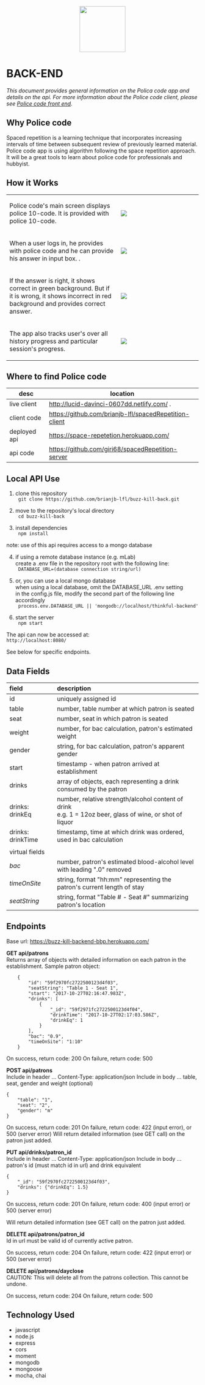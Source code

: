 <p align="center"><img src="/img/logo.jpg" height="120" /></p>
<h1>BACK-END</h1>
<p><em>This document provides general information on the Polica code app and details on the api.  For more information about the Police code client, please see <a href="https://github.com/brianjb-lfl/spacedRepetition-client/blob/master/README.md">Police code front end</a>.</em></p>


Why Police code
---------------
Spaced repetition is a learning technique that incorporates increasing intervals of time between subsequent review of previously learned material. Police code app is using algorithm following the space repetition approach. It will be a great tools to learn about police code for professionals and hubbyist.

How it Works
------------
<table layout="fixed">
  <tr>
    <td width="55%">
      <p>Police code's main screen displays police 10-code.  It is provided with police 10-code.</p>
    </td>
    <td width = "40%">
      <img src="/img/buzz-kill-main.png" max-height="240px" width="auto">
    </td>
  </tr>
  <tr>
    <td>
      <p>When a user logs in, he provides with police code and he can provide his answer in input box. .</p>
    </td>
    <td>
      <img src="/img/buzz-kill-addpatron.png" max-height="240px" witdh="auto">
    </td>
  </tr>
  <tr>
    <td>
      <p>If the answer is right, it shows correct in green background. But if it is wrong, it shows incorrect in red background and provides correct answer.</p>
    </td>
    <td>
      <img src="/img/buzz-kill-patrondet.png" max-height="240px" witdh="auto">
    </td>
  </tr>
  <tr>
    <td>
      <p>The app also tracks user's over all history progress and particular session's progress.</p>
    </td>
    <td>
      <img src="/img/buzz-kill-patronemergency.png" max-height="240px" witdh="auto">
    </td>
  </tr>
</table>

Where to find Police code
------

|          **desc**        |                   **location**                                          |
|--------------------------|-------------------------------------------------------------------------|
|live client               |   http://lucid-davinci-0607dd.netlify.com/             .                    |
|client code               |   https://github.com/brianjb-lfl/spacedRepetition-client                     |
|deployed api              |   https://space-repetetion.herokuapp.com/                           |
|api code                  |   https://github.com/giri68/spacedRepetition-server                        | 

Local API Use
------
1.  clone this repository<br>
``` git clone https://github.com/brianjb-lfl/buzz-kill-back.git```<br>

2.  move to the repository's local directory<br>
``` cd buzz-kill-back```<br>

3.  install dependencies<br>
``` npm install```<br>

note: use of this api requires access to a mongo database<br>

4.  if using a remote database instance (e.g. mLab)<br>
    create a .env file in the repository root with the following line:<br>
``` DATABASE_URL=(database connection string/url)```<br>

4.  or, you can use a local mongo database<br>
    when using a local database, omit the DATABASE_URL .env setting<br>
    in the config.js file, modify the second part of the following line accordingly<br>
``` process.env.DATABASE_URL || 'mongodb://localhost/thinkful-backend'```<br>

5.  start the server<br>
``` npm start```<br>

The api can now be accessed at:  
```http://localhost:8080/```

See below for specific endpoints.


Data Fields
------

|  **field**          |         **description**                                                      |
|:--------------------|:-----------------------------------------------------------------------------|
|  id                 |  uniquely assigned id                                                        |
|  table              |  number, table number at which patron is seated                              |
|  seat               |  number, seat in which patron is seated                                      |
|  weight             |  number, for bac calculation, patron's estimated weight                      |
|  gender             |  string, for bac calculation, patron's apparent gender                       |
|  start              |  timestamp - when patron arrived at establishment                            |
|  drinks         |  array of objects, each representing a drink consumed by the patron          |
|  drinks: drinkEq    |  number, relative strength/alcohol content of drink<br>e.g. 1 = 12oz beer, glass of wine, or shot of liquor
|  drinks: drinkTime  |  timestamp, time at which drink was ordered, used in bac calculation         |
|                     |                                                                              |
|  virtual fields     |                                                                              |
|  *bac*              |  number, patron's estimated blood-alcohol level with leading ".0" removed    |
|  *timeOnSite*       |  string, format "hh:mm" representing the patron's current length of stay     |
|  *seatString*       |  string, format "Table # - Seat #" summarizing patron's location             |


Endpoints
------
Base url:  https://buzz-kill-backend-bbp.herokuapp.com/

**GET api/patrons**<br>
Returns array of objects with detailed information on each patron in the establishment.  Sample patron object:
```    
    {
        "id": "59f2970fc2722500123d4f03",
        "seatString": "Table 1 - Seat 1",
        "start": "2017-10-27T02:16:47.983Z",
        "drinks": [
            {
                "_id": "59f2971fc2722500123d4f04",
                "drinkTime": "2017-10-27T02:17:03.586Z",
                "drinkEq": 1
            }
        ],
        "bac": "0.9",
        "timeOnSite": "1:10"
    }
```
On success, return code: 200
On failure, return code: 500


**POST api/patrons**<br>
Include in header ...  Content-Type:  application/json
Include in body ... table, seat, gender and weight (optional)


```
{
	"table": "1",
	"seat": "2",
	"gender": "m"
}
```
On success, return code: 201
On failure, return code: 422 (input error), or 500 (server error)
Will return detailed information (see GET call) on the patron just added.


**PUT api/drinks/patron_id**<br>
Include in header ...  Content-Type:  application/json
Include in body ... patron's id (must match id in url) and drink equivalent

```
{
	"_id": "59f2970fc2722500123d4f03",
	"drinks": {"drinkEq": 1.5}
}
```
On success, return code: 201
On failure, return code: 400 (input error) or 500 (server error)

Will return detailed information (see GET call) on the patron just added.


**DELETE api/patrons/patron_id**<br>
Id in url must be valid id of currently active patron.

On success, return code: 204
On failure, return code: 422 (input error) or 500 (server error)

**DELETE api/patrons/dayclose**<br>
CAUTION:  This will delete all from the patrons collection.  This cannot be undone.

On success, return code: 204
On failure, return code: 500

Technology Used
------
* javascript
* node.js
* express
* cors
* moment
* mongodb
* mongoose
* mocha, chai
